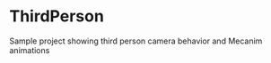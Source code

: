 ThirdPerson
================

Sample project showing third person camera behavior and Mecanim animations
